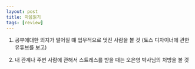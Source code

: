 ```yaml
---
layout: post
title: 마음읽기
tags: [review]
---
```


1. 공부에대한 의지가 떨어질 떄 업무적으로 멋진 사람을 볼 것 (토스 디자이너에 관한 유튜브를 보고)

2. 내 관계나 주변 사람에 관해서 스트레스를 받을 때는 오은영 박사님의 처방을 볼 것